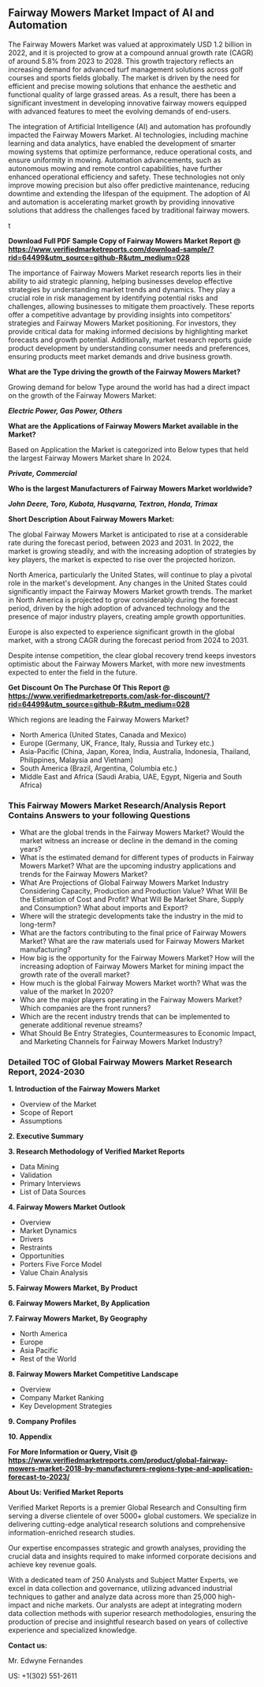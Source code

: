 <h2>Fairway Mowers Market Impact of AI and Automation</h2><p>The Fairway Mowers Market was valued at approximately USD 1.2 billion in 2022, and it is projected to grow at a compound annual growth rate (CAGR) of around 5.8% from 2023 to 2028. This growth trajectory reflects an increasing demand for advanced turf management solutions across golf courses and sports fields globally. The market is driven by the need for efficient and precise mowing solutions that enhance the aesthetic and functional quality of large grassed areas. As a result, there has been a significant investment in developing innovative fairway mowers equipped with advanced features to meet the evolving demands of end-users.</p><p>The integration of Artificial Intelligence (AI) and automation has profoundly impacted the Fairway Mowers Market. AI technologies, including machine learning and data analytics, have enabled the development of smarter mowing systems that optimize performance, reduce operational costs, and ensure uniformity in mowing. Automation advancements, such as autonomous mowing and remote control capabilities, have further enhanced operational efficiency and safety. These technologies not only improve mowing precision but also offer predictive maintenance, reducing downtime and extending the lifespan of the equipment. The adoption of AI and automation is accelerating market growth by providing innovative solutions that address the challenges faced by traditional fairway mowers.</p>t</p><p id="" class=""><strong>Download Full PDF Sample Copy of Fairway Mowers Market Report @ <a href="https://www.verifiedmarketreports.com/download-sample/?rid=64499&utm_source=github-R&utm_medium=028" target="_blank">https://www.verifiedmarketreports.com/download-sample/?rid=64499&utm_source=github-R&utm_medium=028</a></strong></p><p>The importance of&nbsp;Fairway Mowers Market research reports lies in their ability to aid strategic planning, helping businesses develop effective strategies by understanding market trends and dynamics. They play a crucial role in risk management by identifying potential risks and challenges, allowing businesses to mitigate them proactively. These reports offer a competitive advantage by providing insights into competitors' strategies and Fairway Mowers Market positioning. For investors, they provide critical data for making informed decisions by highlighting market forecasts and growth potential. Additionally, market research reports guide product development by understanding consumer needs and preferences, ensuring products meet market demands and drive business growth.</p><p><strong>What are the&nbsp;Type driving the growth of the Fairway Mowers Market?</strong></p><p id="" class="">Growing demand for below Type around the world has had a direct impact on the growth of the Fairway Mowers Market:</p><em><strong>Electric Power, Gas Power, Others</strong></em></p><strong>What are the&nbsp;Applications&nbsp;of Fairway Mowers Market available in the Market?</strong></p><p id="" class="">Based on Application the Market is categorized into Below types that held the largest Fairway Mowers Market share In 2024.</p><em><strong>Private, Commercial</strong></em></p><strong>Who is the largest Manufacturers of Fairway Mowers Market worldwide?</strong></p><p><em><strong>John Deere, Toro, Kubota, Husqvarna, Textron, Honda, Trimax</strong></em></p><p id="" class=""><strong>Short Description About Fairway Mowers Market:</strong></p><p>The global Fairway Mowers Market is anticipated to rise at a considerable rate during the forecast period, between 2023 and 2031. In 2022, the market is growing steadily, and with the increasing adoption of strategies by key players, the market is expected to rise over the projected horizon.</p><p>North America, particularly the United States, will continue to play a pivotal role in the market's development. Any changes in the United States could significantly impact the Fairway Mowers Market growth trends. The market in North America is projected to grow considerably during the forecast period, driven by the high adoption of advanced technology and the presence of major industry players, creating ample growth opportunities.</p><p>Europe is also expected to experience significant growth in the global market, with a strong CAGR during the forecast period from 2024 to 2031.</p><p>Despite intense competition, the clear global recovery trend keeps investors optimistic about the Fairway Mowers Market, with more new investments expected to enter the field in the future.</p><p id="" class=""><strong>Get Discount On The Purchase Of This Report @ <a href="https://www.verifiedmarketreports.com/ask-for-discount/?rid=64499&utm_source=github-R&utm_medium=028" target="_blank">https://www.verifiedmarketreports.com/ask-for-discount/?rid=64499&utm_source=github-R&utm_medium=028</a></strong></p>Which regions are leading the Fairway Mowers Market?</p><ul><li>North America (United States, Canada and Mexico)</li><li>Europe (Germany, UK, France, Italy, Russia and Turkey etc.)</li><li>Asia-Pacific (China, Japan, Korea, India, Australia, Indonesia, Thailand, Philippines, Malaysia and Vietnam)</li><li>South America (Brazil, Argentina, Columbia etc.)</li><li>Middle East and Africa (Saudi Arabia, UAE, Egypt, Nigeria and South Africa)</li></ul><h3 id="" class="">This Fairway Mowers Market Research/Analysis Report Contains Answers to your following Questions</h3><ul><li>What are the global trends in the Fairway Mowers Market? Would the market witness an increase or decline in the demand in the coming years?</li><li>What is the estimated demand for different types of products in Fairway Mowers Market? What are the upcoming industry applications and trends for the Fairway Mowers Market?</li><li>What Are Projections of Global Fairway Mowers Market Industry Considering Capacity, Production and Production Value? What Will Be the Estimation of Cost and Profit? What Will Be Market Share, Supply and Consumption? What about imports and Export?</li><li>Where will the strategic developments take the industry in the mid to long-term?</li><li>What are the factors contributing to the final price of Fairway Mowers Market? What are the raw materials used for Fairway Mowers Market manufacturing?</li><li>How big is the opportunity for the Fairway Mowers Market? How will the increasing adoption of Fairway Mowers Market for mining impact the growth rate of the overall market?</li><li>How much is the global Fairway Mowers Market worth? What was the value of the market In 2020?</li><li>Who are the major players operating in the Fairway Mowers Market? Which companies are the front runners?</li><li>Which are the recent industry trends that can be implemented to generate additional revenue streams?</li><li>What Should Be Entry Strategies, Countermeasures to Economic Impact, and Marketing Channels for Fairway Mowers Market Industry?</li></ul><h3 id="" class="">Detailed TOC of Global Fairway Mowers Market Research Report, 2024-2030</h3><p id="" class=""><strong>1. Introduction of the Fairway Mowers Market</strong></p><ul><li>Overview of the Market</li><li>Scope of Report</li><li>Assumptions</li></ul><p id="" class=""><strong>2. Executive Summary</strong></p><p id="" class=""><strong>3. Research Methodology of Verified Market Reports</strong></p><ul><li>Data Mining</li><li>Validation</li><li>Primary Interviews</li><li>List of Data Sources</li></ul><p id="" class=""><strong>4. Fairway Mowers Market Outlook</strong></p><ul><li>Overview</li><li>Market Dynamics</li><li>Drivers</li><li>Restraints</li><li>Opportunities</li><li>Porters Five Force Model</li><li>Value Chain Analysis</li></ul><p id="" class=""><strong>5. Fairway Mowers Market, By Product</strong></p><p id="" class=""><strong>6. Fairway Mowers Market, By Application</strong></p><p id="" class=""><strong>7. Fairway Mowers Market, By Geography</strong></p><ul><li>North America</li><li>Europe</li><li>Asia Pacific</li><li>Rest of the World</li></ul><p id="" class=""><strong>8. Fairway Mowers Market Competitive Landscape</strong></p><ul><li>Overview</li><li>Company Market Ranking</li><li>Key Development Strategies</li></ul><p id="" class=""><strong>9. Company Profiles</strong></p><p id="" class=""><strong>10. Appendix</strong></p><p id="" class=""><strong>For More Information or Query, Visit @ <a href="https://www.verifiedmarketreports.com/product/global-fairway-mowers-market-2018-by-manufacturers-regions-type-and-application-forecast-to-2023/" target="_blank">https://www.verifiedmarketreports.com/product/global-fairway-mowers-market-2018-by-manufacturers-regions-type-and-application-forecast-to-2023/</a></strong></p><p id="" class=""><strong>About Us: Verified Market Reports</strong></p><p id="" class="">Verified Market Reports is a premier Global Research and Consulting firm serving a diverse clientele of over 5000+ global customers. We specialize in delivering cutting-edge analytical research solutions and comprehensive information-enriched research studies.</p><p id="" class="">Our expertise encompasses strategic and growth analyses, providing the crucial data and insights required to make informed corporate decisions and achieve key revenue goals.</p><p id="" class="">With a dedicated team of 250 Analysts and Subject Matter Experts, we excel in data collection and governance, utilizing advanced industrial techniques to gather and analyze data across more than 25,000 high-impact and niche markets. Our analysts are adept at integrating modern data collection methods with superior research methodologies, ensuring the production of precise and insightful research based on years of collective experience and specialized knowledge.</p><p id="" class=""><strong>Contact us:</strong></p><p id="" class="">Mr. Edwyne Fernandes</p><p id="" class="">US: +1(302) 551-2611</p>